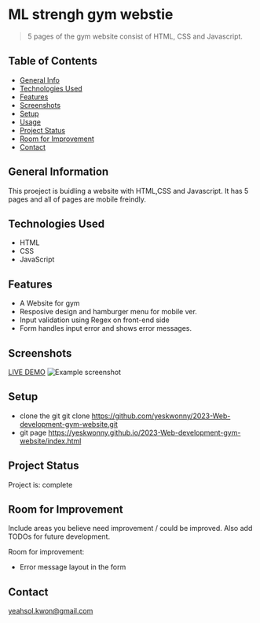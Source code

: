 # ML strengh gym webstie

> 5 pages of the gym website consist of HTML, CSS and Javascript. 

## Table of Contents

- [General Info](#general-information)
- [Technologies Used](#technologies-used)
- [Features](#features)
- [Screenshots](#screenshots)
- [Setup](#setup)
- [Usage](#usage)
- [Project Status](#project-status)
- [Room for Improvement](#room-for-improvement)
- [Contact](#contact)
<!-- * [License](#license) -->

## General Information
This proeject is buidling a website with HTML,CSS and Javascript.
It has 5 pages and all of pages are mobile freindly. 


## Technologies Used

- HTML
- CSS
- JavaScript
  

## Features
- A Website for gym
- Resposive design and hamburger menu for mobile ver.
- Input validation using Regex on front-end side
- Form handles input error and shows error messages. 

## Screenshots
[LIVE DEMO](https://gymofmlstrength.netlify.app/index.html)
![Example screenshot](./img/screenshot.png)

<!-- If you have screenshots you'd like to share, include them here. -->

## Setup
- clone the git 
  git clone https://github.com/yeskwonny/2023-Web-development-gym-website.git
- git page
  https://yeskwonny.github.io/2023-Web-development-gym-website/index.html





## Project Status

Project is: complete

## Room for Improvement

Include areas you believe need improvement / could be improved. Also add TODOs for future development.

Room for improvement:

- Error message layout in the form 
  


## Contact

yeahsol.kwon@gmail.com

